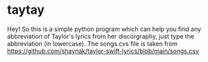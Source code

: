 # taytay
Hey!
So this is a simple python program which can help you find any abbreviation of Taylor's lyrics from her discorgraphy, just type the abbreviation (in lowercase).
The songs.cvs file is taken from https://github.com/shaynak/taylor-swift-lyrics/blob/main/songs.csv
